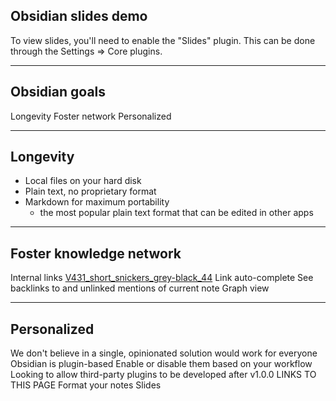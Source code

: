 ## Obsidian slides demo 
To view slides, you'll need to enable the "Slides" plugin.
This can be done through the Settings => Core plugins.

---

## Obsidian goals
Longevity
Foster network
Personalized

---

## Longevity
- Local files on your hard disk
- Plain text, no proprietary format
- Markdown for maximum portability
	- the most popular plain text format that can be edited in other apps

---

## Foster knowledge network
Internal links [V431_short_snickers_grey-black_44](notes/V431_short_snickers_grey-black_44.md)
Link auto-complete
See backlinks to and unlinked mentions of current note
Graph view

---

## Personalized
We don't believe in a single, opinionated solution would work for everyone
Obsidian is plugin-based
Enable or disable them based on your workflow
Looking to allow third-party plugins to be developed after v1.0.0
LINKS TO THIS PAGE
Format your notes
Slides